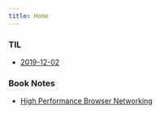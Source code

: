 ```yaml
---
title: Home
---
```

### TIL
- [2019-12-02](til/2019-12-02.md)
### Book Notes
- [High Performance Browser Networking](hpbn.md)
